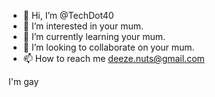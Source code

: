 - 👋 Hi, I’m @TechDot40
- 👀 I’m interested in your mum.
- 🌱 I’m currently learning your mum.
- 💞️ I’m looking to collaborate on your mum.
- 📫 How to reach me deeze.nuts@gmail.com

<!---
TechDot40/TechDot40 is a ✨ special ✨ repository because its `README.md` (this file) appears on your GitHub profile.
You can click the Preview link to take a look at your changes.
--->
I'm gay
